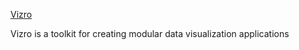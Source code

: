 [Vizro](https://github.com/mckinsey/vizro)

Vizro is a toolkit for creating modular data visualization applications